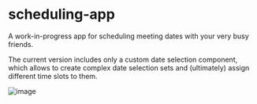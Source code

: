 # scheduling-app
A work-in-progress app for scheduling meeting dates with your very busy friends. 

The current version includes only a custom date selection component, which allows to create complex date selection sets and (ultimately) assign different time slots to them. 


![image](https://user-images.githubusercontent.com/67067000/170791194-af0c3a84-ddf0-4b56-a256-21af13f3234e.png)

